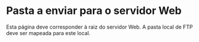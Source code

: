 # Pasta a enviar para o servidor Web
Esta página deve corresponder à raiz do servidor Web.
A pasta local de FTP deve ser mapeada para este local.
